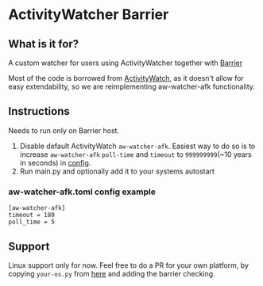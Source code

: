# ActivityWatcher Barrier

## What is it for?
A custom watcher for users using ActivityWatcher together with [Barrier](https://github.com/debauchee/barrier)

Most of the code is borrowed from [ActivityWatch](https://github.com/ActivityWatch/activitywatch), as it doesn't allow for easy extendability, so we are reimplementing aw-watcher-afk functionality.

## Instructions
Needs to run only on Barrier host.

1. Disable default ActivityWatch `aw-watcher-afk`. Easiest way to do so is to increase `aw-watcher-afk` `poll-time` and `timeout` to `999999999`(~10 years in seconds) in [config](https://docs.activitywatch.net/en/latest/configuration.html).
2. Run main.py and optionally add it to your systems autostart

### aw-watcher-afk.toml config example

    [aw-watcher-afk]
    timeout = 180
    poll_time = 5


## Support
Linux support only for now. Feel free to do a PR for your own platform, by copying `your-os.py` from [here](https://github.com/ActivityWatch/aw-watcher-afk/tree/master/aw_watcher_afk) and adding the barrier checking.
